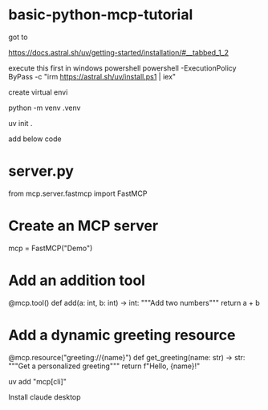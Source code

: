# basic-python-mcp-tutorial

got to 

https://docs.astral.sh/uv/getting-started/installation/#__tabbed_1_2

execute this first in windows powershell
powershell -ExecutionPolicy ByPass -c "irm https://astral.sh/uv/install.ps1 | iex"

create virtual envi

python -m venv .venv

uv init .

add below code

# server.py
from mcp.server.fastmcp import FastMCP

# Create an MCP server
mcp = FastMCP("Demo")


# Add an addition tool
@mcp.tool()
def add(a: int, b: int) -> int:
    """Add two numbers"""
    return a + b


# Add a dynamic greeting resource
@mcp.resource("greeting://{name}")
def get_greeting(name: str) -> str:
    """Get a personalized greeting"""
    return f"Hello, {name}!"
	
	
uv add "mcp[cli]"

Install claude desktop

